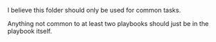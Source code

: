 I believe this folder should only be used for common tasks.

Anything not common to at least two playbooks should just be in the playbook itself.
